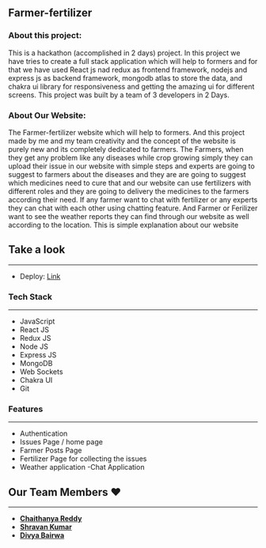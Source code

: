 ## Farmer-fertilizer
### About this project:
<p>
This is a hackathon (accomplished in 2 days) project.
In this project we have tries to create a full stack application which will help to formers and for that we have used React js nad redux as frontend framework, nodejs and express js as backend framework, mongodb atlas to store the data, and chakra ui library for responsiveness and getting the amazing ui for different screens.
This project was built by a team of 3 developers in 2 Days. 
</p>


### About Our Website:
<p>
The Farmer-fertilizer website which will help to formers. And this project made by me and my team creativity and the concept of the website is purely new and its completely dedicated to farmers. The Farmers, when they get any problem like any diseases while crop growing simply they can upload their issue in our website with simple steps and experts are going to suggest to farmers about the diseases and they are are going to suggest which medicines need to cure that and our website can use fertilizers with different roles and they are going to delivery the medicines to the farmers according their need. If any farmer want to chat with fertilizer or any experts they can chat with each other using chatting feature. And Farmer or Ferilizer want to see the weather reports they can find through our website as well according to the location.
This is simple explanation about our website
</p>


## Take a look

---

- Deploy: [Link](https://former-ui1.vercel.app/)


### Tech Stack

---

- JavaScript
- React JS
- Redux JS
- Node JS
- Express JS
- MongoDB
- Web Sockets
- Chakra UI
- Git

### Features

---

- Authentication
- Issues Page / home page
- Farmer Posts Page
- Fertilizer Page for collecting the issues
- Weather application
-Chat Application


## Our Team Members ❤️

---

- **[Chaithanya Reddy](https://github.com/chaitu786)**
- **[Shravan Kumar](https://github.com/Shravankumar1234)**
- **[Divya Bairwa](https://github.com/DivyaBairwa)**
